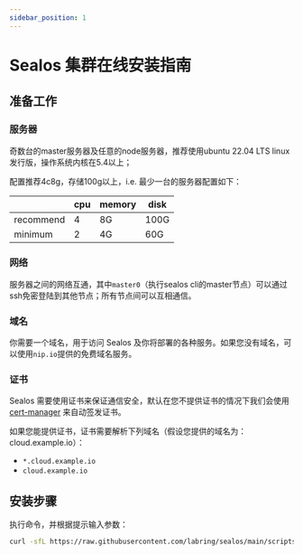 ```yaml
---
sidebar_position: 1
---
```


# Sealos 集群在线安装指南

## 准备工作

### 服务器
奇数台的master服务器及任意的node服务器，推荐使用ubuntu 22.04 LTS linux发行版，操作系统内核在5.4以上；

配置推荐4c8g，存储100g以上，i.e. 最少一台的服务器配置如下：

|           | cpu | memory | disk |
|-----------|-----|--------|------|
| recommend | 4   | 8G     | 100G |
| minimum   | 2   | 4G     | 60G  |

### 网络
服务器之间的网络互通，其中`master0`（执行sealos cli的master节点）可以通过ssh免密登陆到其他节点；所有节点间可以互相通信。

### 域名
你需要一个域名，用于访问 Sealos 及你将部署的各种服务。如果您没有域名，可以使用`nip.io`提供的免费域名服务。

### 证书
Sealos 需要使用证书来保证通信安全，默认在您不提供证书的情况下我们会使用 [cert-manager](https://cert-manager.io/docs/) 来自动签发证书。

如果您能提供证书，证书需要解析下列域名（假设您提供的域名为：cloud.example.io）：
- `*.cloud.example.io`
- `cloud.example.io`

## 安装步骤

执行命令，并根据提示输入参数：

```bash 
curl -sfL https://raw.githubusercontent.com/labring/sealos/main/scripts/cloud/install.sh | sudo bash -s
```